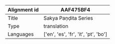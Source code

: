 |Alignment id | AAF475BF4
| --- | --- 
|Title | Sakya Paṇḍita Series 
|Type | translation
|Languages | ['en', 'es', 'fr', 'it', 'pt', 'bo']